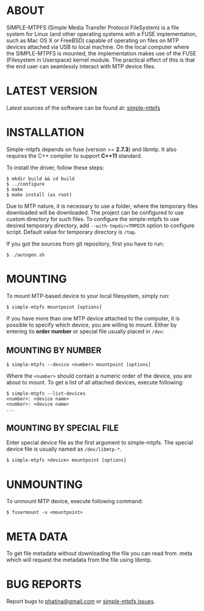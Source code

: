 ABOUT
=====

SIMPLE-MTPFS (Simple Media Transfer Protocol FileSystem) is a file system for
Linux (and other operating systems with a FUSE implementation, such as Mac OS X
or FreeBSD) capable of operating on files on MTP devices attached via USB to
local machine. On the local computer where the SIMPLE-MTPFS is mounted, the
implementation makes use of the FUSE (Filesystem in Userspace) kernel module.
The practical effect of this is that the end user can seamlessly interact with
MTP device files.

LATEST VERSION
==============

Latest sources of the software can be found at: [simple-mtpfs][]

INSTALLATION
============

Simple-mtpfs depends on fuse (version >= **2.7.3**) and libmtp. It also
requires the C++ compiler to support **C++11** standard.

To install the driver, follow these steps:

    $ mkdir build && cd build
    $ ../configure
    $ make
    $ make install (as root)

Due to MTP nature, it is necessary to use a folder, where the temporary files
downloaded will be downloaded. The project can be configured to use custom
directory for such files. To configure the simple-mtpfs to use desired
temporary directory, add `--with-tmpdir=TMPDIR` option to configure script.
Default value for temporary directory is `/tmp`.

If you got the sources from git repository, first you have to run:

    $ ./autogen.sh

MOUNTING
========

To mount MTP-based device to your local filesystem, simply run:

    $ simple-mtpfs mountpoint [options]

If you have more than one MTP device attached to the computer, it is possible
to specify which device, you are willing to mount. Either by entering its **order
number** or special file usually placed in `/dev`:

MOUNTING BY NUMBER
------------------

    $ simple-mtpfs --device <number> mountpoint [options]

Where the `<number>` should contain a numeric order of the device, you are
about to mount. To get a list of all attached devices, execute following:

    $ simple-mtpfs --list-devices
    <number>: <device name>
    <number>: <device name>
    ...

MOUNTING BY SPECIAL FILE
------------------------

Enter special device file as the first argument to simple-mtpfs. The special device
file is usually named as `/dev/libmtp-*`.

    $ simple-mtpfs <device> mountpoint [options]

UNMOUNTING
==========

To unmount MTP device, execute following command:

    $ fusermount -u <mountpoint>

META DATA
=========

To get file metadata without downloading the file you can read from
<filename-and-path>.meta which will request the metadata from the file using
libmtp.

BUG REPORTS
===========

Report bugs to [phatina@gmail.com](mailto:phatina@gmail.com) or
[simple-mtpfs issues][].

[simple-mtpfs]: https://github.com/phatina/simple-mtpfs "simple-mtpfs repository on github"
[simple-mtpfs issues]: https://github.com/phatina/simple-mtpfs/issues "Report a bug"
